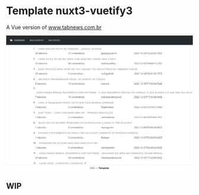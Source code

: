 # Template nuxt3-vuetify3

A Vue version of www.tabnews.com.br

![image](docs/template.jpg)

## WIP
